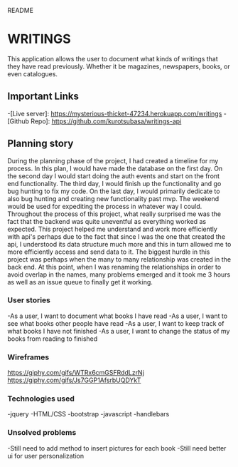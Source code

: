   README

# WRITINGS
  This application allows the user to document what kinds of writings that they have read previously.  Whether it be magazines, newspapers, books, or even catalogues.

## Important Links
  -[Live server]: https://mysterious-thicket-47234.herokuapp.com/writings
  -[Github Repo]: https://github.com/kurotsubasa/writings-api

## Planning story
  During the planning phase of the project, I had created a timeline for my process.  In this plan, I would have made the database on the first day.  On the second day I would start doing the auth events and start on the front end functionality.  The third day, I would finish up the functionality and go bug hunting to fix my code.  On the last day, I would primarily dedicate to also bug hunting and creating new functionality past mvp.  The weekend would be used for expediting the process in whatever way I could.  Throughout the process of this project, what really surprised me was the fact that the backend was quite uneventful as everything worked as expected.  This project helped me understand and work more efficiently with api's perhaps due to the fact that since I was the one that created the api, I understood its data structure much more and this in turn allowed me to more efficiently access and send data to it.  The biggest hurdle in this project was perhaps when the many to many relationship was created in the back end.  At this point, when I was renaming the relationships in order to avoid overlap in the names, many problems emerged and it took me 3 hours as well as an issue queue to finally get it working.

### User stories
  -As a user, I want to document what books I have read
  -As a user, I want to see what books other people have read
  -As a user, I want to keep track of what books I have not finished
  -As a user, I want to change the status of my books from reading to finished

### Wireframes
https://giphy.com/gifs/WTRx6cmGSFRddLzrNj
https://giphy.com/gifs/Js7GGP1AfsrbUQDYkT

### Technologies used
  -jquery
  -HTML/CSS
  -bootstrap
  -javascript
  -handlebars

### Unsolved problems
  -Still need to add method to insert pictures for each book
  -Still need better ui for user personalization

